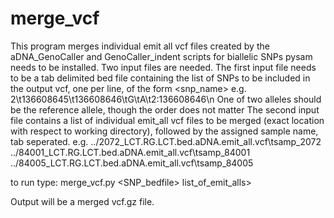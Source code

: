 # merge_vcf
This program merges individual emit all vcf files created by the aDNA_GenoCaller and GenoCaller_indent scripts for biallelic SNPs
pysam needs to be installed. Two input files are needed.
The first input file needs to be a tab delimited bed file containing the list of SNPs to be included in the output vcf, one per line, of the form <chrom><start><end><all1><all2><snp_name>
e.g. 2\t136608645\t136608646\tG\tA\t2:136608646\n
One of two alleles should be the reference allele, though the order does not matter
The second input file contains a list of individual emit_all vcf files to be merged (exact location with respect to working directory), followed by the assigned sample name, tab seperated.
e.g.
../2072_LCT.RG.LCT.bed.aDNA.emit_all.vcf\tsamp_2072
../84001_LCT.RG.LCT.bed.aDNA.emit_all.vcf\tsamp_84001
  ../84005_LCT.RG.LCT.bed.aDNA.emit_all.vcf\tsamp_84005

to run type:
merge_vcf.py <SNP_bedfile> list_of_emit_alls> <reference genome>

Output will be a merged vcf.gz file.
